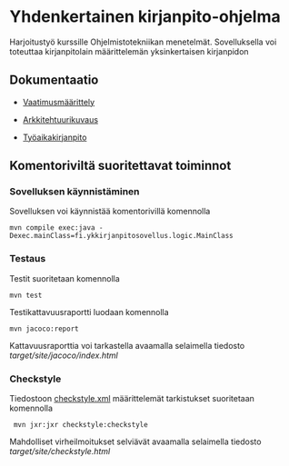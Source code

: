 # Yhdenkertainen kirjanpito-ohjelma

Harjoitustyö kurssille Ohjelmistotekniikan menetelmät. Sovelluksella voi toteuttaa kirjanpitolain määrittelemän yksinkertaisen kirjanpidon

## Dokumentaatio


* [Vaatimusmäärittely](https://github.com/miikahyttinen/otm-harjoitustyo/blob/master/dokumentaatio/vaatimusmaarittely.md)

* [Arkkitehtuurikuvaus](https://github.com/miikahyttinen/otm-harjoitustyo/blob/master/dokumentaatio/arkkitehtuuri.md)

* [Työaikakirjanpito](https://github.com/miikahyttinen/otm-harjoitustyo/blob/master/dokumentaatio/tyoaikakirjanpito.md)

## Komentoriviltä suoritettavat toiminnot

### Sovelluksen käynnistäminen

Sovelluksen voi käynnistää komentorivillä komennolla


```
mvn compile exec:java -Dexec.mainClass=fi.ykkirjanpitosovellus.logic.MainClass
```

### Testaus

Testit suoritetaan komennolla

```
mvn test
```

Testikattavuusraportti luodaan komennolla

```
mvn jacoco:report
```

Kattavuusraporttia voi tarkastella avaamalla selaimella tiedosto _target/site/jacoco/index.html_


### Checkstyle

Tiedostoon [checkstyle.xml](https://github.com/miikahyttinen/otm-harjoitustyo/blob/master/ykkirjanpitosovellus/checkstyle.xml) määrittelemät tarkistukset suoritetaan komennolla

```
 mvn jxr:jxr checkstyle:checkstyle
```

Mahdolliset virheilmoitukset selviävät avaamalla selaimella tiedosto _target/site/checkstyle.html_

